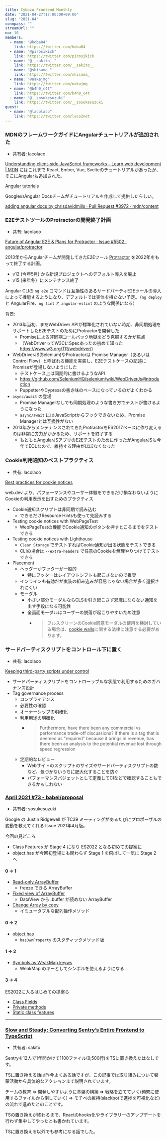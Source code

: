 ```yaml
---
title: Cybozu Frontend Monthly
date: "2021-04-27T17:00:00+09:00"
slug: "2021-04"
connpass: ""
streamUrl: ""
no: 10
members:
  - name: "@koba04"
    link: https://twitter.com/koba04
  - name: "@pirosikick"
    link: https://twitter.com/pirosikick
  - name: "@__sakito__"
    link: https://twitter.com/__sakito__
  - name: "@shisama_"
    link: https://twitter.com/shisama_
  - name: "@nakajmg"
    link: https://twitter.com/nakajmg
  - name: "@b4h0_c4t"
    link: https://twitter.com/b4h0_c4t
  - name: "@__sosukesuzuki"
    link: https://twitter.com/__sosukesuzuki
guest:
  - name: "@lacolaco"
    link: https://twitter.com/laco2net
---
```


### MDNのフレームワークガイドにAngularチュートリアルが追加された

- 共有者: lacolaco

[Understanding client\-side JavaScript frameworks \- Learn web development \| MDN](https://developer.mozilla.org/en-US/docs/Learn/Tools_and_testing/Client-side_JavaScript_frameworks) にはこれまで React, Ember, Vue, Svelteのチュートリアルがあったが、そこにAngularも追加された。

[Angular tutorials](https://developer.mozilla.org/en-US/docs/Learn/Tools_and_testing/Client-side_JavaScript_frameworks#angular_tutorials)

GoogleのAngular Docsチームがチュートリアルを作成して提供したらしい。

[adding angular docs by chrisdavidmills · Pull Request \#3972 · mdn/content](https://github.com/mdn/content/pull/3972)


### E2EテストツールのProtractorの開発終了計画

- 共有: lacolaco

[Future of Angular E2E & Plans for Protractor · Issue \#5502 · angular/protractor](https://github.com/angular/protractor/issues/5502)

2013年からAngularチームが開発してきたE2Eツール [Protractor](https://github.com/angular/protractor) を2022年をもって終了する計画。

- v12 (今年5月) から新規プロジェクトへのデフォルト導入を廃止
- v15 (来年冬）にメンテナンス終了

Angular CLIの `ng e2e` コマンドは互換性のあるサードパーティE2Eツールの導入によって機能するようになり、デフォルトでは実体を持たない予定。（`ng deploy` と AngularFire、`ng lint` と `angular-eslint` のような関係になる）

背景: 

- 2013年当初、まだWebDriver APIが標準化されていない時期、非同期処理をサポートしたE2EテストのためにProtractorを開発した
  - Promiseによる非同期コールバック地獄をどう克服するかが焦点
  -  （WebDriverってW3CにSpecあったの初めて知った https://www.w3.org/TR/webdriver/)
- WebDriverJS(Selenium)やProtractorは Promise Manager（あるいはControl Flow）と呼ばれる機能を実装し、E2Eテストケースの記述にPromiseが登場しないようにした
  - テストケース上は同期的に書けるようなAPI
  - https://github.com/SeleniumHQ/selenium/wiki/WebDriverJs#introduction
  - PuppetterやCypressの書き味のベースになっているのがよくわかる
- `async/await` の登場
  - Promise Managerなしでも同期処理のような書き方でテストが書けるようになった
  - `async/await` にはJavaScriptからフックできないため、Promise Managerとは互換性がない
- 2013年からメンテナンスされてきたProtractorをES2017ベースに作り変えるのは非常に労力がかかるため、サポートを終了する
  - もともとAngularJSアプリのE2Eテストのために作ったがAngularJSも今年でEOLなので、維持する理由がほぼなくなった

### Cookie利用通知のベストプラクティス

- 共有: lacolaco

[Best practices for cookie notices](https://web.dev/cookie-notice-best-practices/)

web.dev より、パフォーマンスやユーザー体験をできるだけ損なわないようにCookieの利用表示を出すためのプラクティス

- Cookie通知スクリプトは非同期で読み込む 
  - できるだけResource Hintsも使って先読みする
- Testing cookie notices with WebPageTest
  - WebPageTestの機能でCookie通知のボタンを押すところまでをテストできる
- Testing cookie notices with Lighthouse
  - `Clear Storage` でテストすればCookie通知が出る状態をテストできる
  - CLIの場合は `--extra-headers` で任意のCookieを無理やりつけてテストできる
- Placement
  - ヘッダーかフッターが一般的
    - 特にフッターはレイアウトシフトも起こさないので推奨
  - インラインも有効だが実装の組み込みが容易じゃない場合が多く選択されにくい
  - モーダル
    - 小さい部分モーダルならCLSを引き起こさず邪魔にならない通知を出す手段になる可能性
    - 全画面モーダルはユーザーの脱落が起こりやすいため注意
      - > フルスクリーンのCookie同意モーダルの使用を検討している場合は、[cookie walls](https://techcrunch.com/2020/05/06/no-cookie-consent-walls-and-no-scrolling-isnt-consent-says-eu-data-protection-body/)に関する法律に注意する必要があります。


### サードパーティスクリプトをコントロール下に置く

- 共有: lacolaco

[Keeping third\-party scripts under control](https://web.dev/controlling-third-party-scripts/)

- サードパーティスクリプトをコントローラブルな状態で利用するためのガバナンス設計
- Tag governance process
  - コンプライアンス
  - 必要性の確認
  - オーナーシップの明確化
  - 利用用途の明確化
    - > Furthermore, have there been any commercial vs performance trade-off discussions? If there is a tag that is deemed as "required" because it brings in revenue, has there been an analysis to the potential revenue lost through speed regression
  - 定期的なレビュー
    - Webサイトのスクリプトのサイズやサードパーティスクリプトの数など、気づかないうちに肥大化することを防ぐ
    - パフォーマンスバジェットとして定義してCIなどで確認することもできるかもしれない

### [April 2021 #73 - babel/proposal](https://github.com/babel/proposals/issues/73)

- 共有者: sosukesuzuki

Google の Justin Ridgewell が TC39 ミーティングがあるたびにプロポーザルの変動を教えてくれる Issue 2021年4月版。

今回の見どころ

- Class Features が Stage 4 になり ES2022 となる初めての提案に
- object.has が今回初登場にも関わらず Stage 1 を飛ばして一気に Stage 2 へ

#### 0 -> 1

- [Read-only ArrayBuffer](https://github.com/Jack-Works/proposal-readonly-arraybuffer/)
  - freeze できる ArrayBuffer
- [Fixed view of ArrayBuffer](https://github.com/Jack-Works/proposal-arraybuffer-fixed-view)
  - DataView から .buffer が読めない ArrayBuffer
- [Change Array by copy](https://github.com/rricard/proposal-change-array-by-copy)
  - イミュータブルな配列操作メソッド

#### 0 -> 2

- [object.has](https://github.com/jamiebuilds/proposal-object-has)
  - `hasOwnProperty` のスタティックメソッド版

#### 1 -> 2

- [Symbols as WeakMap keyws](https://github.com/tc39/proposal-symbols-as-weakmap-keys)
  - WeakMap のキーとしてシンボルを使えるようになる

#### 3 -> 4

ES2022に入るはじめての提案ら

- [Class Fields](https://github.com/tc39/proposal-class-fields)
- [Private methods](https://github.com/tc39/proposal-private-methods)
- [Static class features](https://github.com/tc39/proposal-static-class-features)

---

### [Slow and Steady: Converting Sentry’s Entire Frontend to TypeScript](https://blog.sentry.io/2021/04/12/slow-and-steady-converting-sentrys-entire-frontend-to-typescript)

- 共有者: sakito

Sentryを12人で1年間かけて1100ファイル(9,500行)をTSに置き換えたはなしです。

TSに置き換える話は昨今よくある話ですが、この記事では取り組みについて啓蒙活動から具体的なアクションまで説明されています。

チームの教育 => 開発しやすいように基盤の構築 => 戦略を立てていく(頻繁に使用するファイルから倒していく) => モチベの維持(slackbotで進捗を可視化など)の流れで進めたとのことです。

TSの置き換えが終わるまで、Reactのhooks化やライブラリーのアップデートを行わず集中してやったとも書かれています。

TSに置き換える以外でも参考になる話でした。


